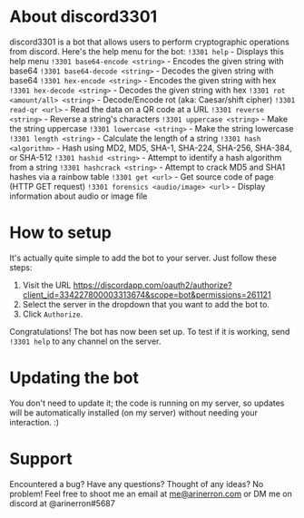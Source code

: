 # About discord3301
discord3301 is a bot that allows users to perform cryptographic operations from discord. Here's the help menu for the bot:
`!3301 help` - Displays this help menu
`!3301 base64-encode <string>` - Encodes the given string with base64
`!3301 base64-decode <string>` - Decodes the given string with base64
`!3301 hex-encode <string>` - Encodes the given string with hex
`!3301 hex-decode <string>` - Decodes the given string with hex
`!3301 rot <amount/all> <string>` - Decode/Encode rot (aka: Caesar/shift cipher)
`!3301 read-qr <url>` - Read the data on a QR code at a URL
`!3301 reverse <string>` - Reverse a string's characters
`!3301 uppercase <string>` - Make the string uppercase
`!3301 lowercase <string>` - Make the string lowercase
`!3301 length <string>` - Calculate the length of a string
`!3301 hash <algorithm>` - Hash using MD2, MD5, SHA-1, SHA-224, SHA-256, SHA-384, or SHA-512
`!3301 hashid <string>` - Attempt to identify a hash algorithm from a string
`!3301 hashcrack <string>` - Attempt to crack MD5 and SHA1 hashes via a rainbow table
`!3301 get <url>` - Get source code of page (HTTP GET request)
`!3301 forensics <audio/image> <url>` - Display information about audio or image file

# How to setup
It's actually quite simple to add the bot to your server. Just follow these steps:
1. Visit the URL https://discordapp.com/oauth2/authorize?client_id=334227800003313674&scope=bot&permissions=261121
2. Select the server in the dropdown that you want to add the bot to.
3. Click `Authorize`.

Congratulations! The bot has now been set up. To test if it is working, send `!3301 help` to any channel on the server.

# Updating the bot
You don't need to update it; the code is running on my server, so updates will be automatically installed (on my server) without needing your interaction. :)

# Support
Encountered a bug? Have any questions? Thought of any ideas? No problem! Feel free to shoot me an email at me@arinerron.com or DM me on discord at @arinerron#5687
